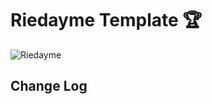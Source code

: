 # Riedayme Template :trophy:

![Riedayme](https://github.com/riedayme/blogger/blob/master/riedayme/preview.png?raw=true)

## Change Log
